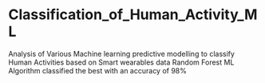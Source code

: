 # Classification_of_Human_Activity_ML
Analysis of Various Machine learning predictive modelling to classify Human Activities based on Smart wearables data
Random Forest ML Algorithm classified the best with an accuracy of 98%
